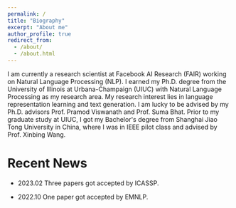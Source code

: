 ```yaml
---
permalink: /
title: "Biography"
excerpt: "About me"
author_profile: true
redirect_from: 
  - /about/
  - /about.html
---
```



I am currently a research scientist at Facebook AI Research (FAIR) working on Natural Language Processing (NLP). I earned my Ph.D. degree from the University of Illinois at Urbana-Champaign (UIUC) with Natural Language Processing as my research area. My research interest lies in language representation learning and text generation. I am lucky to be advised by my Ph.D. advisors Prof. Pramod Viswanath and Prof. Suma Bhat. Prior to my graduate study at UIUC, I got my Bachelor's degree from Shanghai Jiao Tong University in China, where I was in IEEE pilot class and advised by Prof. Xinbing Wang.

Recent News
======

* 2023.02 Three papers got accepted by ICASSP.

* 2022.10 One paper got accepted by EMNLP.

<!-- * 2022.04 Our paper got accepted by NAACL.-->

<!-- * 2022.02 Our paper got accepted by ACL.-->

<!-- * 2021.09 Three papers got accepted by NeurIPS 2021.-->

<!-- * 2021.05 One paper got accepted by ACL 2021 MWE Workshop. -->

<!-- * 2021.03 One paper got accepted by IEEE S&P 2021.-->

<!-- * 2021.01 One paper got accepted by EACL 2021.-->

<!-- *  2020.12 Our paper "Abusive Language Detection in Heterogeneous Contexts: Dataset Collection and the Role of Supervised Attention" got accepted by AAAI 2021 (AI for social impact track).-->

<!-- * 2020.10 Our paper "Rich Syntactic and Semantic Information Helps Unsupervised Text Style Transfer" got accepted by INLG 2020.-->

<!-- * 2020.09 Our paper "Enriching Word Embeddings with Temporal and Spatial Information" got accepted by CoNLL 2020.-->

<!-- * 2020.04 I succsessfully defended my Ph.D. at the University of Illinois at Urbana-Champaign.-->

<!-- * 2020.04 Our long paper "Recurrent Chunking Mechanisms for Long-Text Machine Reading Comprehension" got accepted by ACL 2020. -->
